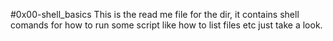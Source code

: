 #0x00-shell_basics
This is the read me file for the dir, it contains shell comands for how to run some script like how to list files etc just take a look.
